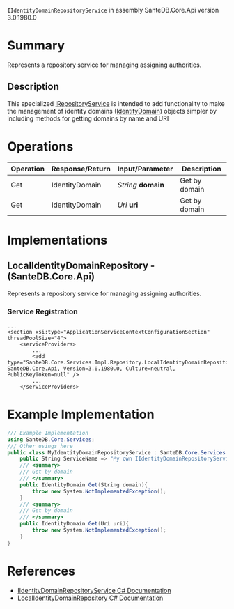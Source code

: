 `IIdentityDomainRepositoryService` in assembly SanteDB.Core.Api version 3.0.1980.0

# Summary
Represents a repository service for managing assigning authorities.

## Description
This specialized [IRepositoryService](http://santesuite.org/assets/doc/net/html/T_SanteDB_Core_Services_IRepositoryService.htm) is intended to add functionality 
            to make the management of identity domains ([IdentityDomain](http://santesuite.org/assets/doc/net/html/T_SanteDB_Core_Model_DataTypes_IdentityDomain.htm)) objects simpler by including 
            methods for getting domains by name and URI

# Operations

|Operation|Response/Return|Input/Parameter|Description|
|-|-|-|-|
|Get|IdentityDomain|*String* **domain**|Get by domain|
|Get|IdentityDomain|*Uri* **uri**|Get by domain|

# Implementations


## LocalIdentityDomainRepository - (SanteDB.Core.Api)
Represents a repository service for managing assigning authorities.

### Service Registration
```markup
...
<section xsi:type="ApplicationServiceContextConfigurationSection" threadPoolSize="4">
	<serviceProviders>
		...
		<add type="SanteDB.Core.Services.Impl.Repository.LocalIdentityDomainRepository, SanteDB.Core.Api, Version=3.0.1980.0, Culture=neutral, PublicKeyToken=null" />
		...
	</serviceProviders>
```
# Example Implementation
```csharp
/// Example Implementation
using SanteDB.Core.Services;
/// Other usings here
public class MyIdentityDomainRepositoryService : SanteDB.Core.Services.IIdentityDomainRepositoryService { 
	public String ServiceName => "My own IIdentityDomainRepositoryService service";
	/// <summary>
	/// Get by domain
	/// </summary>
	public IdentityDomain Get(String domain){
		throw new System.NotImplementedException();
	}
	/// <summary>
	/// Get by domain
	/// </summary>
	public IdentityDomain Get(Uri uri){
		throw new System.NotImplementedException();
	}
}
```

# References

* [IIdentityDomainRepositoryService C# Documentation](http://santesuite.org/assets/doc/net/html/T_SanteDB_Core_Services_IIdentityDomainRepositoryService.htm)
* [LocalIdentityDomainRepository C# Documentation](http://santesuite.org/assets/doc/net/html/T_SanteDB_Core_Services_Impl_Repository_LocalIdentityDomainRepository.htm)
